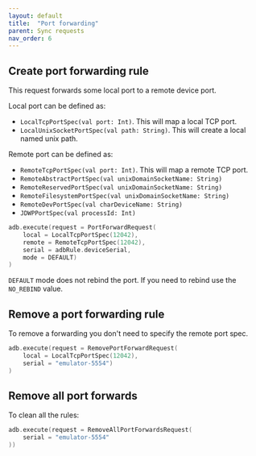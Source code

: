 ```yaml
---
layout: default
title:  "Port forwarding"
parent: Sync requests
nav_order: 6
---
```


## Create port forwarding rule

This request forwards some local port to a remote device port.

Local port can be defined as:
- `LocalTcpPortSpec(val port: Int)`. This will map a local TCP port.
- `LocalUnixSocketPortSpec(val path: String)`. This will create a local named unix path.

Remote port can be defined as:
- `RemoteTcpPortSpec(val port: Int)`. This will map a remote TCP port.
- `RemoteAbstractPortSpec(val unixDomainSocketName: String)`
- `RemoteReservedPortSpec(val unixDomainSocketName: String)`
- `RemoteFilesystemPortSpec(val unixDomainSocketName: String)`
- `RemoteDevPortSpec(val charDeviceName: String)`
- `JDWPPortSpec(val processId: Int)`

```kotlin
adb.execute(request = PortForwardRequest(
    local = LocalTcpPortSpec(12042), 
    remote = RemoteTcpPortSpec(12042), 
    serial = adbRule.deviceSerial,
    mode = DEFAULT)
) 
```

`DEFAULT` mode does not rebind the port. If you need to rebind use the `NO_REBIND` value.

## Remove a port forwarding rule
To remove a forwarding you don't need to specify the remote port spec.

```kotlin
adb.execute(request = RemovePortForwardRequest(
    local = LocalTcpPortSpec(12042), 
    serial = "emulator-5554")
) 
```

## Remove all port forwards
To clean all the rules:

```kotlin
adb.execute(request = RemoveAllPortForwardsRequest(
    serial = "emulator-5554"
)) 
```
